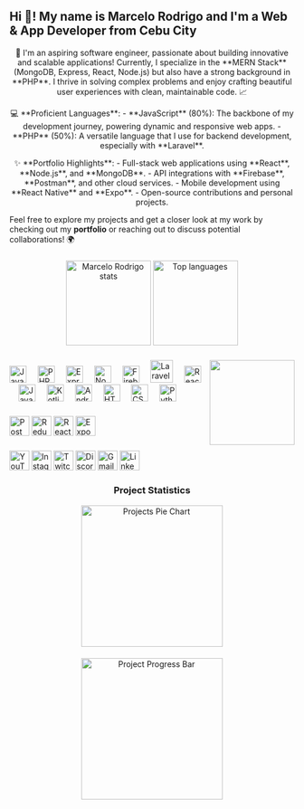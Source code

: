 <h2 align="left">Hi 👋! My name is Marcelo Rodrigo and I'm a Web & App Developer from Cebu City</h2>

<p align="center">
  🚀 I'm an aspiring software engineer, passionate about building innovative and scalable applications! Currently, I specialize in the **MERN Stack** (MongoDB, Express, React, Node.js) but also have a strong background in **PHP**. I thrive in solving complex problems and enjoy crafting beautiful user experiences with clean, maintainable code. 📈
</p>

<p align="center">
  💻 **Proficient Languages**:
  - **JavaScript** (80%): The backbone of my development journey, powering dynamic and responsive web apps.
  - **PHP** (50%): A versatile language that I use for backend development, especially with **Laravel**.
</p>

<p align="center">
  ✨ **Portfolio Highlights**:
  - Full-stack web applications using **React**, **Node.js**, and **MongoDB**.
  - API integrations with **Firebase**, **Postman**, and other cloud services.
  - Mobile development using **React Native** and **Expo**.
  - Open-source contributions and personal projects.

  Feel free to explore my projects and get a closer look at my work by checking out my **portfolio** or reaching out to discuss potential collaborations! 🌍
</p>

###

<div align="center">
  <img src="https://github-readme-stats.vercel.app/api?username=rodrigomarcelo643&hide_title=false&hide_rank=false&show_icons=true&include_all_commits=true&count_private=true&disable_animations=false&theme=dracula&locale=en&hide_border=false" height="150" alt="Marcelo Rodrigo stats"  />
  <img src="https://github-readme-stats.vercel.app/api/top-langs?username=rodrigomarcelo643&locale=en&hide_title=false&layout=compact&card_width=320&langs_count=5&theme=dracula&hide_border=false" height="150" alt="Top languages"  />
</div>

###

<img align="right" height="150" src="https://i.imgflip.com/65efzo.gif"  />

###

<div align="left">
  <img src="https://cdn.jsdelivr.net/gh/devicons/devicon/icons/javascript/javascript-original.svg" height="30" alt="JavaScript" />
  <img width="12" />
  <img src="https://cdn.jsdelivr.net/gh/devicons/devicon/icons/php/php-original.svg" height="30" alt="PHP" />
  <img width="12" />
  <img src="https://cdn.jsdelivr.net/gh/devicons/devicon/icons/express/express-original.svg" height="30" alt="Express" />
  <img width="12" />
  <img src="https://cdn.jsdelivr.net/gh/devicons/devicon/icons/nodejs/nodejs-original.svg" height="30" alt="Node.js" />
  <img width="12" />
  <img src="https://cdn.jsdelivr.net/gh/devicons/devicon/icons/firebase/firebase-plain.svg" height="30" alt="Firebase" />
  <img width="12" />
  <img src="https://cdn.jsdelivr.net/gh/devicons/devicon/icons/laravel/laravel-original.svg" height="40" alt="Laravel" />
  <img width="12" />
  <img src="https://cdn.jsdelivr.net/gh/devicons/devicon/icons/react/react-original.svg" height="30" alt="React" />
  <img width="12" />
  <img src="https://cdn.jsdelivr.net/gh/devicons/devicon/icons/java/java-original.svg" height="30" alt="Java" />
  <img width="12" />
  <img src="https://cdn.jsdelivr.net/gh/devicons/devicon/icons/kotlin/kotlin-original.svg" height="30" alt="Kotlin" />
  <img width="12" />
  <img src="https://cdn.jsdelivr.net/gh/devicons/devicon/icons/androidstudio/androidstudio-original.svg" height="30" alt="Android Studio" />
  <img width="12" />
  <img src="https://cdn.jsdelivr.net/gh/devicons/devicon/icons/html5/html5-original.svg" height="30" alt="HTML5" />
  <img width="12" />
  <img src="https://cdn.jsdelivr.net/gh/devicons/devicon/icons/css3/css3-original.svg" height="30" alt="CSS3" />
  <img width="12" />
  <img src="https://cdn.jsdelivr.net/gh/devicons/devicon/icons/python/python-original.svg" height="30" alt="Python" />
</div>

###

<div align="left">
  <img src="https://img.shields.io/badge/Postman-FF6C37?style=for-the-badge&logo=postman&logoColor=white" height="35" alt="Postman" />
  <img src="https://img.shields.io/badge/Redux_Toolkit-593d88?style=for-the-badge&logo=redux&logoColor=white" height="35" alt="Redux Toolkit" />
  <img src="https://img.shields.io/static/v1?message=React+Native&logo=react&label=&color=61DAFB&logoColor=white&labelColor=&style=for-the-badge" height="35" alt="React Native" />
  <img src="https://img.shields.io/static/v1?message=Expo&logo=expo&label=&color=000020&logoColor=white&labelColor=&style=for-the-badge" height="35" alt="Expo" />
</div>

###

<div align="left">
  <img src="https://img.shields.io/static/v1?message=Youtube&logo=youtube&label=&color=FF0000&logoColor=white&labelColor=&style=for-the-badge" height="35" alt="YouTube" />
  <img src="https://img.shields.io/static/v1?message=Instagram&logo=instagram&label=&color=E4405F&logoColor=white&labelColor=&style=for-the-badge" height="35" alt="Instagram" />
  <img src="https://img.shields.io/static/v1?message=Twitch&logo=twitch&label=&color=9146FF&logoColor=white&labelColor=&style=for-the-badge" height="35" alt="Twitch" />
  <img src="https://img.shields.io/static/v1?message=Discord&logo=discord&label=&color=7289DA&logoColor=white&labelColor=&style=for-the-badge" height="35" alt="Discord" />
  <img src="https://img.shields.io/static/v1?message=Gmail&logo=gmail&label=&color=D14836&logoColor=white&labelColor=&style=for-the-badge" height="35" alt="Gmail" />
  <img src="https://img.shields.io/static/v1?message=LinkedIn&logo=linkedin&label=&color=0077B5&logoColor=white&labelColor=&style=for-the-badge" height="35" alt="LinkedIn" />
</div>

###

<!-- Additional Charts Section (Pie and Bar Graphs) -->
<div align="center">
  <h3>Project Statistics</h3>
  
  <!-- Pie Charts for Projects -->
  <div style="display: flex; justify-content: center; gap: 20px; flex-wrap: wrap;">
    <div style="flex: 1; min-width: 280px;">
      <img src="https://quickchart.io/chart?c=%7Btype:%27pie%27,data:%7Blabels:%5B%27Old%20Projects%27,%27Latest%20Projects%27%5D,datasets:%5B%7Bdata:%5B40,60%5D,backgroundColor:%5B%27%23FF6384%27,%27%2336A2EB%27%5D%7D%5D%7D%7D" alt="Projects Pie Chart" height= "250px" width="250px" />
    </div>

  </div>
  
  <!-- Bar Graph for Project Progress -->
  <div style="margin-top: 20px;">
    <img src="https://quickchart.io/chart?c=%7Btype:%27bar%27,data:%7Blabels:%5B%27Old%20Projects%27,%27New%20Projects%27%5D,datasets:%5B%7Blabel:%27Completion%20%25%27,data:%5B70,90%5D,backgroundColor:%27rgba(75,192,192,0.2)%27,borderColor:%27rgba(75,192,192,1)%27,borderWidth:1%7D%5D%7D%7D" alt="Project Progress Bar" height= "250px" width="250px" />
  </div>
</div>


<br clear="both">
